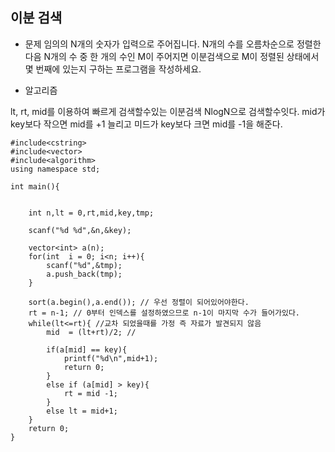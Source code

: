 ## 이분 검색

* 문제 
임의의 N개의 숫자가 입력으로 주어집니다. N개의 수를 오름차순으로 정렬한 다음 N개의 수 중 한 개의 수인 M이 주어지면 이분검색으로 M이 정렬된 상태에서 몇 번째에 있는지 구하는 프로그램을 작성하세요.

* 알고리즘

lt, rt, mid를 이용하여 빠르게 검색할수있는 이분검색
NlogN으로 검색할수잇다.
mid가 key보다 작으면 mid를 +1 늘리고 미드가 key보다 크면 mid를 -1을 해준다. 

```
#include<cstring>
#include<vector>
#include<algorithm>
using namespace std;

int main(){


    int n,lt = 0,rt,mid,key,tmp;

    scanf("%d %d",&n,&key);

    vector<int> a(n);
    for(int  i = 0; i<n; i++){
        scanf("%d",&tmp);
        a.push_back(tmp);
    }

    sort(a.begin(),a.end()); // 우선 정렬이 되어있어야한다.
    rt = n-1; // 0부터 인덱스를 설정하였으므로 n-1이 마지막 수가 들어가있다. 
    while(lt<=rt){ //교차 되었을때를 가정 즉 자료가 발견되지 않음
        mid  = (lt+rt)/2; // 

        if(a[mid] == key){
            printf("%d\n",mid+1);
            return 0;
        }
        else if (a[mid] > key){
            rt = mid -1;
        }
        else lt = mid+1;
    }
	return 0;  
}
```